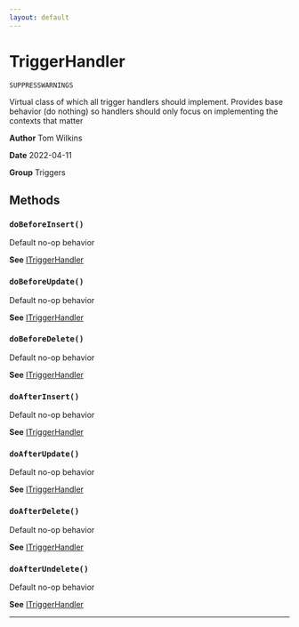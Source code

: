 ```yaml
---
layout: default
---
```

# TriggerHandler

`SUPPRESSWARNINGS`

Virtual class of which all trigger handlers should implement. Provides base behavior (do nothing) so handlers should only focus on implementing the contexts that matter


**Author** Tom Wilkins


**Date** 2022-04-11


**Group** Triggers

## Methods
### `doBeforeInsert()`

Default no-op behavior


**See** [ITriggerHandler](/docs/triggers/ITriggerHandler.md)

### `doBeforeUpdate()`

Default no-op behavior


**See** [ITriggerHandler](/docs/triggers/ITriggerHandler.md)

### `doBeforeDelete()`

Default no-op behavior


**See** [ITriggerHandler](/docs/triggers/ITriggerHandler.md)

### `doAfterInsert()`

Default no-op behavior


**See** [ITriggerHandler](/docs/triggers/ITriggerHandler.md)

### `doAfterUpdate()`

Default no-op behavior


**See** [ITriggerHandler](/docs/triggers/ITriggerHandler.md)

### `doAfterDelete()`

Default no-op behavior


**See** [ITriggerHandler](/docs/triggers/ITriggerHandler.md)

### `doAfterUndelete()`

Default no-op behavior


**See** [ITriggerHandler](/docs/triggers/ITriggerHandler.md)

---
